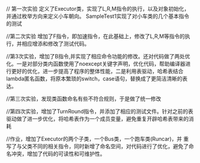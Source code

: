 // 第一次实验
定义了Executor类，实现了L,R,M指令的执行，以及对象初始化，并通过枚举方向来定义小车朝向。
SampleTest1实现了对小车类的几个基本指令的测试

//第二次实验
增加了F指令，即加速指令，在此基础上，修改了L,R,M等指令的执行，并相应增添和修改了测试代码。

//第3次实验，增加了B指令,并实现了相应命令功能的修改。还对代码做了两处优化。一是对部分类内函数使用了noexcept关键字声明，优化代码，帮助编译器进行更好的优化，进一步提高了程序的整体性能，二是利用表驱动，哈希表结合lambda匿名函数，将原本繁琐的switch，case语句，替换成了更简洁清晰的表达。

//第三次实验，发现类函数命名有些不符合规则，于是做了统一修改

//第四次实验，增加了TurnRound指令，并添加了相应的测试文件。针对之前的表驱动做了进一步优化，将哈希表作为一个成员变量，避免重复开辟哈希表带来的消耗

//作业，增加了Executor的两个子类，一个Bus类，一个跑车类(Runcar)，并 重写了与父类不同的相关指令，同时新增了命名空间，对代码进行了优化，避免了命名冲突，增加了代码的可读性和可维护性。
